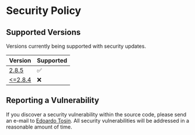 # Security Policy

## Supported Versions

Versions currently being supported with security updates.

| Version | Supported |
| ------- | --------- |
| [2.8.5](https://github.com/EdoardoTosin/ZooM-WC-Redirector/releases/tag/v2.8.6) | :white_check_mark: |
| [<=2.8.4](https://github.com/EdoardoTosin/ZooM-WC-Redirector/releases/tag/v2.8.5) | :x: |

## Reporting a Vulnerability

If you discover a security vulnerability within the source code, please send an e-mail to [Edoardo Tosin](https://github.com/EdoardoTosin). All security vulnerabilities will be addressed in a reasonable amount of time.
